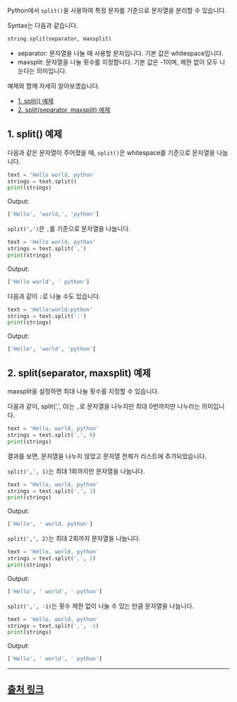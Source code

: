 Python에서 `split()`을 사용하여 특정 문자를 기준으로 문자열을 분리할 수 있습니다.

Syntax는 다음과 같습니다.

```python
string.split(separator, maxsplit)
```

-   separator: 문자열을 나눌 때 사용할 문자입니다. 기본 값은 whitespace입니다.
-   maxsplit: 문자열을 나눌 횟수를 지정합니다. 기본 값은 -1이며, 제한 없이 모두 나눈다는 의미입니다.

예제와 함께 자세히 알아보겠습니다.

-   [1\. split() 예제](https://codechacha.com/ko/python-string-split/#1-split-%EC%98%88%EC%A0%9C)
-   [2\. split(separator, maxsplit) 예제](https://codechacha.com/ko/python-string-split/#2-splitseparator-maxsplit-%EC%98%88%EC%A0%9C)

## 1\. split() 예제

다음과 같은 문자열이 주어졌을 때, `split()`은 whitespace를 기준으로 문자열을 나눕니다.

```python
text = 'Hello world, python'
strings = text.split()
print(strings)
```

Output:

```python
['Hello', 'world,', 'python']
```

`split(',')`은 `,`를 기준으로 문자열을 나눕니다.

```python
text = 'Hello world, python'
strings = text.split(',')
print(strings)
```

Output:

```python
['Hello world', ' python']
```

다음과 같이 `:`로 나눌 수도 있습니다.

```python
text = 'Hello:world:python'
strings = text.split(':')
print(strings)
```

Output:

```python
['Hello', 'world', 'python']
```

## 2\. split(separator, maxsplit) 예제

maxsplit을 설정하면 최대 나눌 횟수를 지정할 수 있습니다.

다음과 같이, split(',', 0)는 `,`로 문자열을 나누지만 최대 0번까지만 나누라는 의미입니다.

```python
text = 'Hello, world, python'
strings = text.split(',', 0)
print(strings)
```

결과를 보면, 문자열을 나누지 않았고 문자열 전체가 리스트에 추가되었습니다.

`split(',', 1)`는 최대 1회까지만 문자열을 나눕니다.

```python
text = 'Hello, world, python'
strings = text.split(',', 1)
print(strings)
```

Output:

```python
['Hello', ' world, python']
```

`split(',', 2)`는 최대 2회까지 문자열을 나눕니다.

```python
text = 'Hello, world, python'
strings = text.split(',', 2)
print(strings)
```

Output:

```python
['Hello', ' world', ' python']
```

`split(',', -1)`는 횟수 제한 없이 나눌 수 있는 만큼 문자열을 나눕니다.

```python
text = 'Hello, world, python'
strings = text.split(',', -1)
print(strings)
```

Output:

```python
['Hello', ' world', ' python']
```

---
## [출처 링크](https://codechacha.com/ko/python-string-split)

